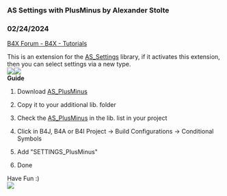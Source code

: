 ###  AS Settings with PlusMinus by Alexander Stolte
### 02/24/2024
[B4X Forum - B4X - Tutorials](https://www.b4x.com/android/forum/threads/148105/)

This is an extension for the [AS\_Settings](https://www.b4x.com/android/forum/threads/b4x-xui-as-settings.147435/#content) library, if it activates this extension, then you can select settings via a new type.  
![](https://www.b4x.com/android/forum/attachments/142227)![](https://www.b4x.com/android/forum/attachments/142228)  
**Guide**  

1. Download [AS\_PlusMinus](https://www.b4x.com/android/forum/threads/b4x-xui-as-plusminus.148007/)
2. Copy it to your additional lib. folder
3. Check the [AS\_PlusMinus](https://www.b4x.com/android/forum/threads/b4x-xui-as-plusminus.148007/) in the lib. list in your project
4. Click in B4J, B4A or B4I Project -> Build Configurations -> Conditional Symbols

1. Add "SETTINGS\_PlusMinus"

5. Done

Have Fun :)  
[![](https://www.b4x.com/android/forum/attachments/paypal-donate-button-png-clipart-png.79848/)](https://www.paypal.com/donate/?hosted_button_id=PBJGJWDDSM6ZG)